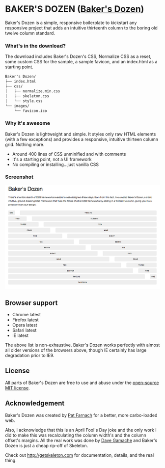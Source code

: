 # BAKER'S DOZEN ([Baker's Dozen](http://getskeleton.com))
Baker's Dozen is a simple, responsive boilerplate to kickstart any responsive project that adds an intuitive thirteenth column to the boring old twelve column standard.


### What's in the download?

The download includes Baker's Dozen's CSS, Normalize CSS as a reset, some custom CSS for the sample, a sample favicon, and an index.html as a starting point.

```
Baker's Dozen/
├── index.html
├── css/
│   ├── normalize.min.css
│   ├── skeleton.css
│	└── style.css
└── images/
    └── favicon.ico

```

### Why it's awesome

Baker's Dozen is lightweight and simple. It styles only raw HTML elements (with a few exceptions) and provides a responsive, intuitive thirteen column grid. Nothing more.
- Around 400 lines of CSS unminified and with comments
- It's a starting point, not a UI framework
- No compiling or installing...just vanilla CSS


### Screenshot
![alt tag](https://github.com/pfarnach/BakersDozen/blob/master/screenshot.png)


## Browser support

- Chrome latest
- Firefox latest
- Opera latest
- Safari latest
- IE latest

The above list is non-exhaustive. Baker's Dozen works perfectly with almost all older versions of the browsers above, though IE certainly has large degradation prior to IE9.


## License

All parts of Baker's Dozen are free to use and abuse under the [open-source MIT license](https://github.com/pfarnach/Skeleton/blob/master/LICENSE.md).


## Acknowledgement

Baker's Dozen was created by [Pat Farnach](http://patfarnach.com) for a better, more carbo-loaded web.

Also, I acknowledge that this is an April Fool's Day joke and the only work I did to make this was recalculating the column width's and the column offset's margins. All the real work was done by [Dave Gamache](https://twitter.com/dhg) and Baker's Dozen is just a cheap rip-off of Skeleton.

Check out <http://getskeleton.com> for documentation, details, and the real thing.
